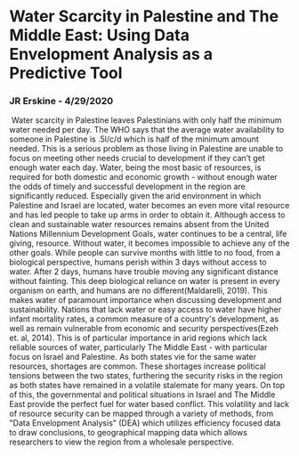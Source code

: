 # 	Water Scarcity in Palestine and The Middle East: Using Data Envelopment Analysis as a Predictive Tool

### JR Erskine - 4/29/2020

​	Water scarcity in Palestine leaves Palestinians with only half the minimum water needed per day. The WHO says that the average water availability to someone in Palestine is .5l/c/d which is half of the minimum amount needed. This is a serious problem as those living in Palestine are unable to focus on meeting other needs crucial to development if they can’t get enough water each day. Water, being the most basic of resources, is required for both domestic and economic growth - without enough water the odds of timely and successful development in the region are significantly reduced. Especially given the arid environment in which Palestine and Israel are located, water becomes an even more vital resource and has led people to take up arms in order to obtain it. Although access to clean and sustainable water resources remains absent from the United Nations Millennium Development Goals, water continues to be a central, life giving, resource. Without water, it becomes impossible to achieve any of the other goals. While people can survive months with little to no food, from a biological perspective, humans perish within 3 days without access to water. After 2 days, humans have trouble moving any significant distance without fainting. This deep biological reliance on water is present in every organism on earth, and humans are no different(Maldarelli, 2019). This makes water of paramount importance when discussing development and sustainability. Nations that lack water or easy access to water have higher infant mortality rates, a common measure of a country's development, as well as remain vulnerable from economic and security perspectives(Ezeh et. al, 2014). This is of particular importance in arid regions which lack reliable sources of water, particularly The Middle East - with particular focus on Israel and Palestine. As both states vie for the same water resources, shortages are common. These shortages increase political tensions between the two states, furthering the security risks in the region as both states have remained in a volatile stalemate for many years. On top of this, the governmental and political situations in Israel and The Middle East provide the perfect fuel for water based conflict. This volatility and lack of resource security can be mapped through a variety of methods, from "Data Envelopment Analysis" (DEA) which utilizes efficiency focused data to draw conclusions, to geographical mapping data which allows researchers to view the region from a wholesale perspective.